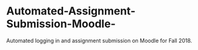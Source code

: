# Automated-Assignment-Submission-Moodle-
Automated logging in and assignment submission on Moodle for Fall 2018. 
